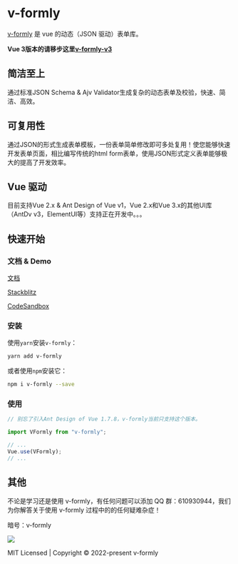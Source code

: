 # v-formly

[v-formly](https://kevinzhang19870314.github.io/v-formly/zh/) 是 vue 的动态（JSON 驱动）表单库。

**Vue 3版本的请移步这里[v-formly-v3](https://github.com/KevinZhang19870314/v-formly-v3)**

<div class="features">
  <div class="feature">
    <h2>简洁至上</h2>
    <p>通过标准JSON Schema & Ajv Validator生成复杂的动态表单及校验，快速、简洁、高效。</p>
  </div>
  <div class="feature">
    <h2>可复用性</h2>
    <p>通过JSON的形式生成表单模板，一份表单简单修改即可多处复用！使您能够快速开发表单页面，相比编写传统的html form表单，使用JSON形式定义表单能够极大的提高了开发效率。</p>
  </div>
  <div class="feature">
    <h2>Vue 驱动</h2>
    <p>目前支持Vue 2.x & Ant Design of Vue v1，Vue 2.x和Vue 3.x的其他UI库（AntDv v3，ElementUI等）支持正在开发中。。。</p>
  </div>
</div>

## 快速开始

### 文档 & Demo

[文档](https://kevinzhang19870314.github.io/v-formly/zh/)

[Stackblitz](https://stackblitz.com/edit/github-gr9ozc?file=src%2FApp.vue&terminal=serve)

[CodeSandbox](https://codesandbox.io/s/blazing-sun-gtvwwz)

### 安装

使用`yarn`安装`v-formly`：

```sh
yarn add v-formly
```

或者使用`npm`安装它：

```sh
npm i v-formly --save
```

### 使用

```js
// 别忘了引入Ant Design of Vue 1.7.8，v-formly当前只支持这个版本。

import VFormly from "v-formly";

// ...
Vue.use(VFormly);
// ...
```

## 其他

不论是学习还是使用 v-formly，有任何问题可以添加 QQ 群：610930944，我们为你解答关于使用 v-formly 过程中的的任何疑难杂症！

暗号：v-formly

<img src="https://github.com/KevinZhang19870314/v-formly/blob/main/public/qq.jpg" />

MIT Licensed | Copyright © 2022-present v-formly
